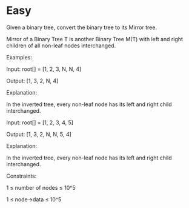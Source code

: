 # Easy

Given a binary tree, convert the binary tree to its Mirror tree.

Mirror of a Binary Tree T is another Binary Tree M(T) with left and right children of all non-leaf nodes interchanged.     

Examples:

Input: root[] = [1, 2, 3, N, N, 4]

Output: [1, 3, 2, N, 4]

Explanation: 

In the inverted tree, every non-leaf node has its left and right child interchanged.

Input: root[] = [1, 2, 3, 4, 5]

Output: [1, 3, 2, N, N, 5, 4]

Explanation:

In the inverted tree, every non-leaf node has its left and right child interchanged.


Constraints:

1 ≤ number of nodes ≤ 10^5

1 ≤ node->data ≤ 10^5
